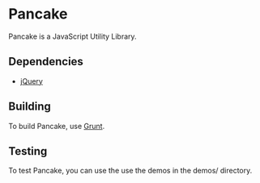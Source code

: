 # Pancake

Pancake is a JavaScript Utility Library.

## Dependencies

- [jQuery](http://jquery.com/)

## Building

To build Pancake, use [Grunt](http://gruntjs.com/).

## Testing

To test Pancake, you can use the use the demos in the demos/ directory.